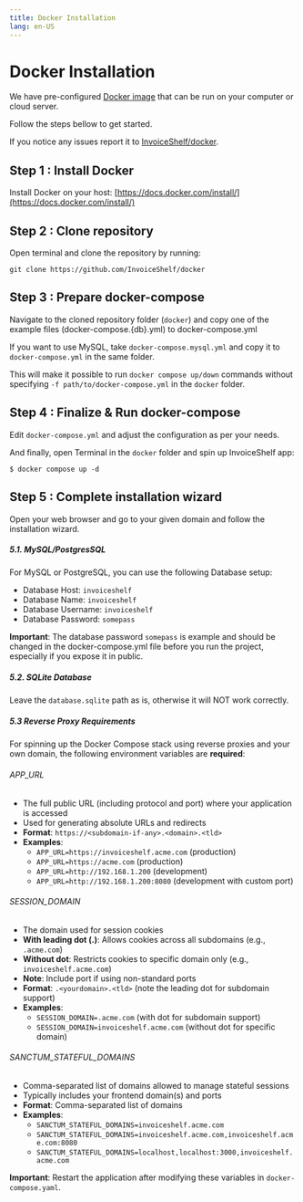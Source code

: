 ```yaml
---
title: Docker Installation
lang: en-US
---
```


# Docker Installation

We have pre-configured [Docker image](https://hub.docker.com/r/invoiceshelf/invoiceshelf) that can be run on your computer or cloud server.

Follow the steps bellow to get started.

If you notice any issues report it to [InvoiceShelf/docker](https://github.com/invoiceshelf/docker).

## Step 1 : Install Docker

Install Docker on your host: [https://docs.docker.com/install/](https://docs.docker.com/install/)

## Step 2 : Clone repository

Open terminal and clone the repository by running:

```
git clone https://github.com/InvoiceShelf/docker
```

## Step 3 : Prepare docker-compose

Navigate to the cloned repository folder (`docker`) and copy one of the example files (docker-compose.{db}.yml) to docker-compose.yml

If you want to use MySQL, take `docker-compose.mysql.yml` and copy it to `docker-compose.yml` in the same folder.

This will make it possible to run `docker compose up/down` commands without specifying `-f path/to/docker-compose.yml` in the `docker` folder.

## Step 4 : Finalize & Run docker-compose

Edit `docker-compose.yml` and adjust the configuration as per your needs.

And finally, open Terminal in the `docker` folder and spin up InvoiceShelf app:

```
$ docker compose up -d
```

## Step 5 : Complete installation wizard

Open your web browser and go to your given domain and follow the installation wizard.

##### 5.1. MySQL/PostgresSQL

For MySQL or PostgreSQL, you can use the following Database setup:

- Database Host: `invoiceshelf`
- Database Name: `invoiceshelf`
- Database Username: `invoiceshelf`
- Database Password: `somepass`

**Important**: The database password `somepass` is example and should be changed in the docker-compose.yml file before you run the project, especially if you expose it in public.

##### 5.2. SQLite Database

Leave the `database.sqlite` path as is, otherwise it will NOT work correctly.

##### 5.3 Reverse Proxy Requirements

For spinning up the Docker Compose stack using reverse proxies and your own domain, the following environment variables are **required**:

###### APP_URL
- The full public URL (including protocol and port) where your application is accessed
- Used for generating absolute URLs and redirects
- **Format**: `https://<subdomain-if-any>.<domain>.<tld>`
- **Examples**: 
  - `APP_URL=https://invoiceshelf.acme.com` (production)
  - `APP_URL=https://acme.com` (production)
  - `APP_URL=http://192.168.1.200` (development)
  - `APP_URL=http://192.168.1.200:8080` (development with custom port)

###### SESSION_DOMAIN  
- The domain used for session cookies
- **With leading dot (.)**: Allows cookies across all subdomains (e.g., `.acme.com`)
- **Without dot**: Restricts cookies to specific domain only (e.g., `invoiceshelf.acme.com`)
- **Note**: Include port if using non-standard ports
- **Format**: `.<yourdomain>.<tld>` (note the leading dot for subdomain support)
- **Examples**:
  - `SESSION_DOMAIN=.acme.com` (with dot for subdomain support)
  - `SESSION_DOMAIN=invoiceshelf.acme.com` (without dot for specific domain)

###### SANCTUM_STATEFUL_DOMAINS
- Comma-separated list of domains allowed to manage stateful sessions
- Typically includes your frontend domain(s) and ports
- **Format**: Comma-separated list of domains
- **Examples**:
  - `SANCTUM_STATEFUL_DOMAINS=invoiceshelf.acme.com`
  - `SANCTUM_STATEFUL_DOMAINS=invoiceshelf.acme.com,invoiceshelf.acme.com:8080`
  - `SANCTUM_STATEFUL_DOMAINS=localhost,localhost:3000,invoiceshelf.acme.com`

**Important**: Restart the application after modifying these variables in `docker-compose.yaml`.
